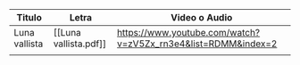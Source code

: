 | Titulo        | Letra | Video o Audio                                                 |      
| ------------- | ----- | ------------------------------------------------------------- | 
| Luna vallista |  [[Luna vallista.pdf]]     | https://www.youtube.com/watch?v=zV5Zx_rn3e4&list=RDMM&index=2 | 
|               |       |                                                               |   